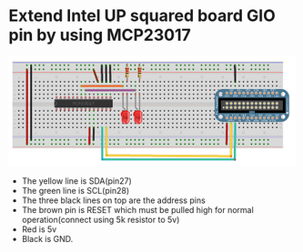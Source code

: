 # Extend Intel UP squared board GIO pin by using MCP23017
![connection](https://github.com/Yang-Yanxiang/Intel-UP-Squared-IO-extension/blob/master/connection.jpg)
* The yellow line is SDA(pin27)
* The green line is SCL(pin28)
* The three black lines on top are the address pins
* The brown pin is RESET which must be pulled high for normal operation(connect using 5k resistor to 5v)
* Red is 5v
* Black is GND.
